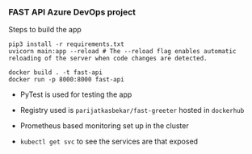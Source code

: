 ### FAST API Azure DevOps project 


Steps to build the app

```
pip3 install -r requirements.txt
uvicorn main:app --reload # The --reload flag enables automatic reloading of the server when code changes are detected.

docker build . -t fast-api
docker run -p 8000:8000 fast-api

```

- PyTest is used for testing the app

- Registry used is `parijatkasbekar/fast-greeter` hosted in `dockerhub`

- Prometheus based monitoring set up in the cluster

- `kubectl get svc` to see the services are that exposed
